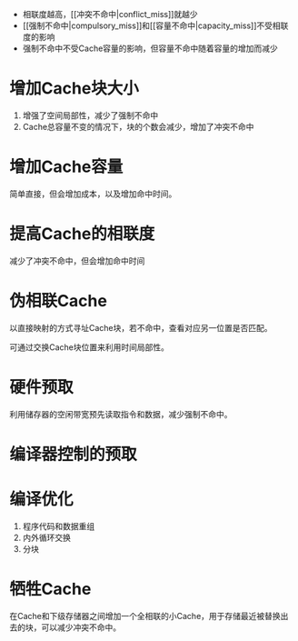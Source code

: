 - 相联度越高，[[冲突不命中|conflict_miss]]就越少
- [[强制不命中|compulsory_miss]]和[[容量不命中|capacity_miss]]不受相联度的影响
- 强制不命中不受Cache容量的影响，但容量不命中随着容量的增加而减少

# 增加Cache块大小

1. 增强了空间局部性，减少了强制不命中
2. Cache总容量不变的情况下，块的个数会减少，增加了冲突不命中

# 增加Cache容量
简单直接，但会增加成本，以及增加命中时间。

# 提高Cache的相联度
减少了冲突不命中，但会增加命中时间

# 伪相联Cache

以直接映射的方式寻址Cache块，若不命中，查看对应另一位置是否匹配。

可通过交换Cache块位置来利用时间局部性。

# 硬件预取

利用储存器的空闲带宽预先读取指令和数据，减少强制不命中。

# 编译器控制的预取

# 编译优化
1. 程序代码和数据重组
2. 内外循环交换
3. 分块

# 牺牲Cache

在Cache和下级存储器之间增加一个全相联的小Cache，用于存储最近被替换出去的块，可以减少冲突不命中。
